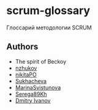 # scrum-glossary
Глоссарий методологии SCRUM



## Authors

- The spirit of Beckoy
- [nzhukov](https://github.com/nzhukov)
- [nikitaPO](https://github.com/NikitaPO/scrum-glossary)
- [Sukhacheva](https://github.com/Sukhacheva)
- [MarinaSvistunova](https://github.com/MarinaSvistunova)
- [Serega89Kh](https://github.com/Serega89Kh)
- [Dmitry Ivanov](https://github.com/DementedJim)
